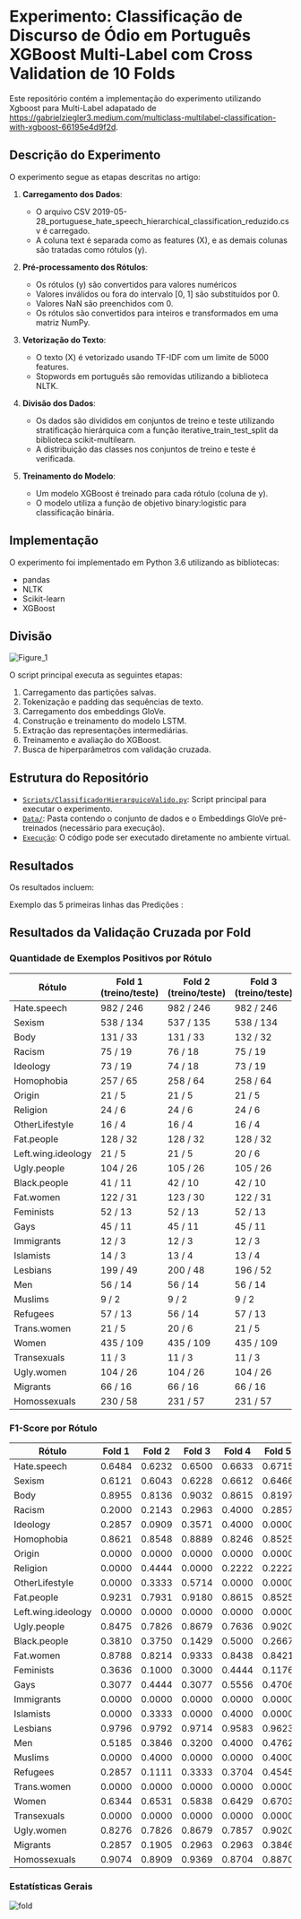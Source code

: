 # Experimento: Classificação de Discurso de Ódio em Português XGBoost Multi-Label com Cross Validation de 10 Folds

Este repositório contém a implementação do experimento utilizando Xgboost para Multi-Label adapatado de https://gabrielziegler3.medium.com/multiclass-multilabel-classification-with-xgboost-66195e4d9f2d. 

## Descrição do Experimento
O experimento segue as etapas descritas no artigo:

1. **Carregamento dos Dados**:
   - O arquivo CSV 2019-05-28_portuguese_hate_speech_hierarchical_classification_reduzido.csv é carregado.
   - A coluna text é separada como as features (X), e as demais colunas são tratadas como rótulos (y).

2. **Pré-processamento dos Rótulos**:
     - Os rótulos (y) são convertidos para valores numéricos
     - Valores inválidos ou fora do intervalo [0, 1] são substituídos por 0.
     - Valores NaN são preenchidos com 0.
     - Os rótulos são convertidos para inteiros e transformados em uma matriz NumPy.   

3. **Vetorização do Texto**:
   - O texto (X) é vetorizado usando TF-IDF com um limite de 5000 features.
   - Stopwords em português são removidas utilizando a biblioteca NLTK.
      
4. **Divisão dos Dados**:
   - Os dados são divididos em conjuntos de treino e teste utilizando stratificação hierárquica com a função iterative_train_test_split da biblioteca scikit-multilearn.
   - A distribuição das classes nos conjuntos de treino e teste é verificada.
  
5. **Treinamento do Modelo**:
   - Um modelo XGBoost é treinado para cada rótulo (coluna de y).
   - O modelo utiliza a função de objetivo binary:logistic para classificação binária.
     
## Implementação
O experimento foi implementado em Python 3.6 utilizando as bibliotecas:
- pandas
- NLTK
- Scikit-learn
- XGBoost

## Divisão
![Figure_1](https://github.com/user-attachments/assets/68c0c1b8-f39d-49c1-abdc-1aa69297eabb)


O script principal executa as seguintes etapas:
1. Carregamento das partições salvas.
2. Tokenização e padding das sequências de texto.
3. Carregamento dos embeddings GloVe.
4. Construção e treinamento do modelo LSTM.
5. Extração das representações intermediárias.
6. Treinamento e avaliação do XGBoost.
7. Busca de hiperparâmetros com validação cruzada.

## Estrutura do Repositório
- [`Scripts/ClassificadorHierarquicoValido.py`](https://github.com/Carlosbera7/ClassificadorMultiLabel/blob/main/Script/ClassificadorHierarquicoValido.py): Script principal para executar o experimento.
- [`Data/`](https://github.com/Carlosbera7/ClassificadorMultiLabel/tree/main/Data): Pasta contendo o conjunto de dados e o Embeddings GloVe pré-treinados (necessário para execução).
- [`Execução`](https://musical-space-yodel-9rpvjvw9qr39vw4.github.dev/): O código pode ser executado diretamente no ambiente virtual.

## Resultados
Os resultados incluem:

Exemplo das 5 primeiras linhas das Predições : 
## Resultados da Validação Cruzada por Fold

### Quantidade de Exemplos Positivos por Rótulo
| Rótulo               | Fold 1 (treino/teste) | Fold 2 (treino/teste) | Fold 3 (treino/teste) | Fold 4 (treino/teste) | Fold 5 (treino/teste) |
|----------------------|-----------------------|-----------------------|-----------------------|-----------------------|-----------------------|
| Hate.speech          | 982 / 246            | 982 / 246            | 982 / 246            | 983 / 245            | 983 / 245            |
| Sexism               | 538 / 134            | 537 / 135            | 538 / 134            | 539 / 133            | 536 / 136            |
| Body                 | 131 / 33             | 131 / 33             | 132 / 32             | 131 / 33             | 131 / 33             |
| Racism               | 75 / 19              | 76 / 18              | 75 / 19              | 75 / 19              | 75 / 19              |
| Ideology             | 73 / 19              | 74 / 18              | 73 / 19              | 74 / 18              | 74 / 18              |
| Homophobia           | 257 / 65             | 258 / 64             | 258 / 64             | 257 / 65             | 258 / 64             |
| Origin               | 21 / 5               | 21 / 5               | 21 / 5               | 20 / 6               | 21 / 5               |
| Religion             | 24 / 6               | 24 / 6               | 24 / 6               | 24 / 6               | 24 / 6               |
| OtherLifestyle       | 16 / 4               | 16 / 4               | 16 / 4               | 16 / 4               | 16 / 4               |
| Fat.people           | 128 / 32             | 128 / 32             | 128 / 32             | 128 / 32             | 128 / 32             |
| Left.wing.ideology   | 21 / 5               | 21 / 5               | 20 / 6               | 21 / 5               | 21 / 5               |
| Ugly.people          | 104 / 26             | 105 / 26             | 105 / 26             | 105 / 26             | 105 / 26             |
| Black.people         | 41 / 11              | 42 / 10              | 42 / 10              | 42 / 10              | 41 / 11              |
| Fat.women            | 122 / 31             | 123 / 30             | 122 / 31             | 122 / 31             | 123 / 30             |
| Feminists            | 52 / 13              | 52 / 13              | 52 / 13              | 52 / 13              | 52 / 13              |
| Gays                 | 45 / 11              | 45 / 11              | 45 / 11              | 45 / 11              | 44 / 12              |
| Immigrants           | 12 / 3               | 12 / 3               | 12 / 3               | 12 / 3               | 12 / 3               |
| Islamists            | 14 / 3               | 13 / 4               | 13 / 4               | 14 / 3               | 14 / 3               |
| Lesbians             | 199 / 49             | 200 / 48             | 196 / 52             | 200 / 48             | 197 / 51             |
| Men                  | 56 / 14              | 56 / 14              | 56 / 14              | 56 / 14              | 56 / 14              |
| Muslims              | 9 / 2                | 9 / 2                | 9 / 2                | 8 / 3                | 9 / 2                |
| Refugees             | 57 / 13              | 56 / 14              | 57 / 13              | 54 / 16              | 56 / 14              |
| Trans.women          | 21 / 5               | 20 / 6               | 21 / 5               | 21 / 5               | 21 / 5               |
| Women                | 435 / 109            | 435 / 109            | 435 / 109            | 435 / 109            | 436 / 108            |
| Transexuals          | 11 / 3               | 11 / 3               | 11 / 3               | 12 / 2               | 11 / 3               |
| Ugly.women           | 104 / 26             | 104 / 26             | 104 / 26             | 104 / 26             | 104 / 26             |
| Migrants             | 66 / 16              | 66 / 16              | 66 / 16              | 65 / 17              | 65 / 17              |
| Homossexuals         | 230 / 58             | 231 / 57             | 231 / 57             | 230 / 58             | 230 / 58             |

### F1-Score por Rótulo
| Rótulo               | Fold 1 | Fold 2 | Fold 3 | Fold 4 | Fold 5 |
|----------------------|--------|--------|--------|--------|--------|
| Hate.speech          | 0.6484 | 0.6232 | 0.6500 | 0.6633 | 0.6715 |
| Sexism               | 0.6121 | 0.6043 | 0.6228 | 0.6612 | 0.6466 |
| Body                 | 0.8955 | 0.8136 | 0.9032 | 0.8615 | 0.8197 |
| Racism               | 0.2000 | 0.2143 | 0.2963 | 0.4000 | 0.2857 |
| Ideology             | 0.2857 | 0.0909 | 0.3571 | 0.4000 | 0.0000 |
| Homophobia           | 0.8621 | 0.8548 | 0.8889 | 0.8246 | 0.8525 |
| Origin               | 0.0000 | 0.0000 | 0.0000 | 0.0000 | 0.0000 |
| Religion             | 0.0000 | 0.4444 | 0.0000 | 0.2222 | 0.2222 |
| OtherLifestyle       | 0.0000 | 0.3333 | 0.5714 | 0.0000 | 0.0000 |
| Fat.people           | 0.9231 | 0.7931 | 0.9180 | 0.8615 | 0.8525 |
| Left.wing.ideology   | 0.0000 | 0.0000 | 0.0000 | 0.0000 | 0.0000 |
| Ugly.people          | 0.8475 | 0.7826 | 0.8679 | 0.7636 | 0.9020 |
| Black.people         | 0.3810 | 0.3750 | 0.1429 | 0.5000 | 0.2667 |
| Fat.women            | 0.8788 | 0.8214 | 0.9333 | 0.8438 | 0.8421 |
| Feminists            | 0.3636 | 0.1000 | 0.3000 | 0.4444 | 0.1176 |
| Gays                 | 0.3077 | 0.4444 | 0.3077 | 0.5556 | 0.4706 |
| Immigrants           | 0.0000 | 0.0000 | 0.0000 | 0.0000 | 0.0000 |
| Islamists            | 0.0000 | 0.3333 | 0.0000 | 0.4000 | 0.0000 |
| Lesbians             | 0.9796 | 0.9792 | 0.9714 | 0.9583 | 0.9623 |
| Men                  | 0.5185 | 0.3846 | 0.3200 | 0.4000 | 0.4762 |
| Muslims              | 0.0000 | 0.4000 | 0.0000 | 0.0000 | 0.4000 |
| Refugees             | 0.2857 | 0.1111 | 0.3333 | 0.3704 | 0.4545 |
| Trans.women          | 0.0000 | 0.0000 | 0.0000 | 0.0000 | 0.0000 |
| Women                | 0.6344 | 0.6531 | 0.5838 | 0.6429 | 0.6703 |
| Transexuals          | 0.0000 | 0.0000 | 0.0000 | 0.0000 | 0.0000 |
| Ugly.women           | 0.8276 | 0.7826 | 0.8679 | 0.7857 | 0.9020 |
| Migrants             | 0.2857 | 0.1905 | 0.2963 | 0.2963 | 0.3846 |
| Homossexuals         | 0.9074 | 0.8909 | 0.9369 | 0.8704 | 0.8870 |

### Estatísticas Gerais
![fold](https://github.com/user-attachments/assets/ef44e85f-b3ef-4032-8d80-a98bff89c77c)








